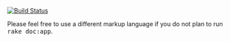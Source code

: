 [![Build Status](https://travis-ci.org/kyledefauw/gCamp.svg?branch=master)](https://travis-ci.org/kyledefauw/gCamp)

Please feel free to use a different markup language if you do not plan to run
<tt>rake doc:app</tt>.
